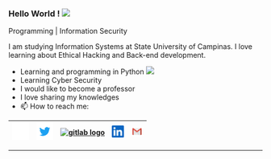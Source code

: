 ### Hello World !  <img src="https://github.com/TheDudeThatCode/TheDudeThatCode/blob/master/Assets/Developer.gif" width="34px">
  
Programming | Information Security 
  
I am studying Information Systems at State University of Campinas. I love learning about Ethical Hacking and Back-end development.

- Learning and programming in Python <img src="https://media.giphy.com/media/WUlplcMpOCEmTGBtBW/giphy.gif" width="30">
- Learning Cyber Security
- I would like to become a professor
- I love sharing my knowledges  
- 📫 How to reach me:

| [<img src="https://raw.githubusercontent.com/Delta456/Delta456/master/img/github.png" alt="github logo" width="34">](https://github.com/Laribene) |  [<img src="https://raw.githubusercontent.com/Delta456/Delta456/master/img/twitter.png" alt="twitter logo" width="34">](https://twitter.com/PrifyPhilip) |  [<img src="https://raw.githubusercontent.com/Delta456/Delta456/master/img/gitlab.png" alt="gitlab logo" width="24">](https://gitlab.com/Amchuz) |  [<img src="https://github.com/Amchuz/Amchuz/blob/master/linkedin.jpeg" alt="linkedin logo" width="24">](https://www.linkedin.com/in/prify-philip-343b53150/) |  [<img src="https://github.com/Amchuz/Amchuz/blob/master/gmail.jpeg" alt="gmail logo" width="24">](amchu1714@gmail.com)
|---|---|---|---|---|

----

